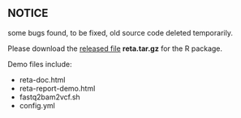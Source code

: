 ## NOTICE
some bugs found, to be fixed, old source code deleted temporarily.

Please download the [released file](https://github.com/reta-s/reta/releases) **reta.tar.gz** for the R package.

Demo files include:
- reta-doc.html
- reta-report-demo.html
- fastq2bam2vcf.sh
- config.yml
